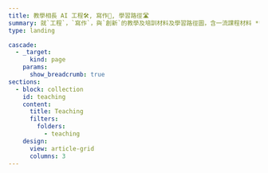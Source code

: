 ```yaml
---
title: 教學相長 AI 工程🛠️, 寫作📝, 學習路徑🛣️ 
summary: 就`工程`，`寫作`，與`創新`的教學及培訓材料及學習路徑圖，含一流課程材料 **API, ML & AI**，以及 **EAP寫作📝**, **AI 代理** 與 **AI 工程🛠️** 的內容 （含總覽的 **學習路徑🛣️**）。
type: landing

cascade:
  - _target:
      kind: page
    params:
      show_breadcrumb: true
sections:
  - block: collection
    id: teaching
    content:
      title: Teaching
      filters:
        folders:
          - teaching
    design:
      view: article-grid
      columns: 3
---
```

